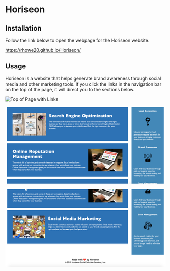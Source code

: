 # Horiseon

## Installation

Follow the link below to open the webpage for the Horiseon website.

https://rhowe20.github.io/Horiseon/


## Usage 

Horiseon is a website that helps generate brand awareness through social media and other marketing tools. If you click the links in the navigation bar on the top of the page, it will direct you to the sections below.

![Top of Page with Links](https://github.com/rhowe20/Horiseon/blob/main/images/top-page.png)

![Links to Search Engine Optimization and Online Reputation Management](https://github.com/rhowe20/Horiseon/blob/main/images/mid-section.png) 

![Link to Social Media Marketing](https://github.com/rhowe20/Horiseon/blob/main/images/bottom-of-page.png)

